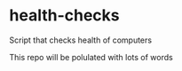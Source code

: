 # health-checks
Script that checks health of computers

This repo will be polulated with lots of words
